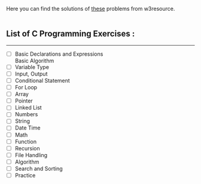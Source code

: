 Here you can find the solutions of [these](https://www.w3resource.com/c-programming-exercises/) problems from w3resource.<br><br>
## List of C Programming Exercises :
<hr>

- [ ] Basic Declarations and Expressions<br>
Basic Algorithm<br> 
- [ ] Variable Type<br>
- [ ] Input, Output<br>
- [ ] Conditional Statement<br>
- [ ] For Loop<br>
- [ ] Array<br>
- [ ] Pointer<br>
- [ ] Linked List<br>
- [ ] Numbers<br>
- [ ] String<br>
- [ ] Date Time<br>
- [ ] Math<br>
- [ ] Function<br>
- [ ] Recursion<br>
- [ ] File Handling<br>
- [ ] Algorithm<br>
 - [ ] Search and Sorting<br>
 - [ ] Practice<br>